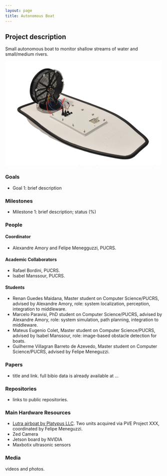 ```yaml
---
layout: page
title: Autonomous Boat
---
```


## Project description

Small autonomous boat to monitor shallow streams of water and small/medium rivers. 

![Alt text](../images/lutra.png?raw=true "Lutra Airboat")

### Goals

 - Goal 1: brief description

### Milestones

 - Milestone 1: brief description; status (%)


### People

#### Coordinator

 - Alexandre Amory and Felipe Menegguzzi, PUCRS.

#### Academic Collaborators

 - Rafael Bordini, PUCRS.
 - Isabel Manssour, PUCRS.

#### Students

 - Renan Guedes Maidana, Master student on Computer Science/PUCRS, advised by Alexandre Amory, role: system localization, perception, integration to middleware.
 - Marcelo Paravisi, PhD student on Computer Science/PUCRS, advised by Alexandre Amory, role: system simulation, path planning, integration to middleware.
 - Mateus Eugenio Colet, Master student on Computer Science/PUCRS, advised by Isabel Manssour, role: image-based obstacle detection for boats.
 - Guilherme  Villagran Barreto de Azevedo, Master student on Computer Science/PUCRS, advised by Felipe Meneguzzi. 

### Papers

 - title and link. full bibio data is already available at ...

### Repositories

 - links to public repositories.

### Main Hardware Resources

 - [Lutra airboat by Platypus LLC](http://senseplatypus.com/lutra-airboat/). Two units acquired via PVE Project XXX, coordinated by Felipe Meneguzzi.
 - Zed Camera
 - Jetson board by NVIDIA
 - Maxbotix ultrasonic sensors
 

### Media 

videos and photos.

